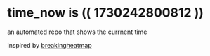 # time_now is (( 1730242800812 ))

an automated repo that shows the currnent time

inspired by [breakingheatmap](https://github.com/breakingheatmap/breakingheatmap)